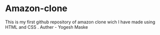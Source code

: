 # Amazon-clone
This is my first github repository of amazon clone wich  I have  made using HTML  and CSS .
Auther - Yogesh Maske
